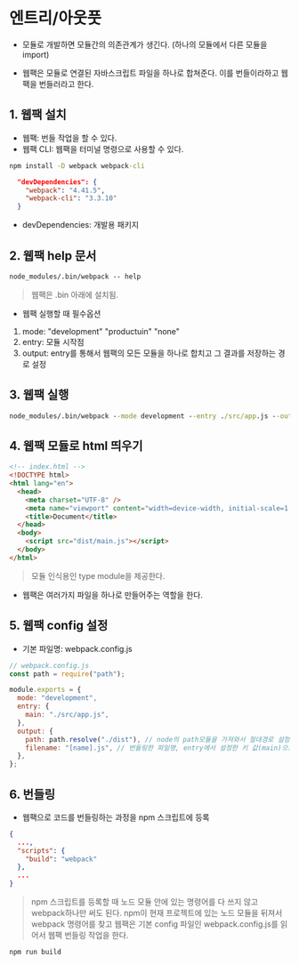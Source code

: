 # 엔트리/아웃풋

- 모듈로 개발하면 모듈간의 의존관계가 생긴다. (하나의 모듈에서 다른 모듈을 import)

- 웹팩은 모듈로 연결된 자바스크립트 파일을 하나로 합쳐준다. 이를 번들이라하고 웹팩을 번들러라고 한다.

## 1. 웹팩 설치

- 웹팩: 번들 작업을 할 수 있다.
- 웹팩 CLI: 웹팩을 터미널 명령으로 사용할 수 있다.

```cmd
npm install -D webpack webpack-cli
```

```json
  "devDependencies": {
    "webpack": "4.41.5",
    "webpack-cli": "3.3.10"
  }
```

- devDependencies: 개발용 패키지

## 2. 웹팩 help 문서

```cmd
node_modules/.bin/webpack -- help
```

> 웹팩은 .bin 아래에 설치됨.

- 웹팩 실행할 때 필수옵션

1. mode: "development" "productuin" "none"
2. entry: 모듈 시작점
3. output: entry를 통해서 웹팩의 모든 모듈을 하나로 합치고 그 결과를 저장하는 경로 설정

## 3. 웹팩 실행

```cmd
node_modules/.bin/webpack --mode development --entry ./src/app.js --output dist/main.js
```

## 4. 웹팩 모듈로 html 띄우기

```html
<!-- index.html -->
<!DOCTYPE html>
<html lang="en">
  <head>
    <meta charset="UTF-8" />
    <meta name="viewport" content="width=device-width, initial-scale=1.0" />
    <title>Document</title>
  </head>
  <body>
    <script src="dist/main.js"></script>
  </body>
</html>
```

> 모듈 인식용인 type module을 제공한다.

- 웹팩은 여러가지 파일을 하나로 만들어주는 역할을 한다.

## 5. 웹팩 config 설정

- 기본 파일명: webpack.config.js

```js
// webpack.config.js
const path = require("path");

module.exports = {
  mode: "development",
  entry: {
    main: "./src/app.js",
  },
  output: {
    path: path.resolve("./dist"), // node의 path모듈을 가져와서 절대경로 설정
    filename: "[name].js", // 번들링한 파일명, entry에서 설정한 키 값(main)으로 치환 (entry 여러개로 output 여러개가 생성될 수 있어서)
  },
};
```

## 6. 번들링

- 웹팩으로 코드를 번들링하는 과정을 npm 스크립트에 등록

```json
{
  ...,
  "scripts": {
    "build": "webpack"
  },
  ...
}

```

> npm 스크립트를 등록할 때 노드 모듈 안에 있는 명령어를 다 쓰지 않고 webpack하나만 써도 된다. npm이 현재 프로젝트에 있는 노드 모듈을 뒤져서 webpack 명령어를 찾고 웹팩은 기본 config 파일인 webpack.config.js를 읽어서 웹팩 번들링 작업을 한다.

```cmd
npm run build
```
